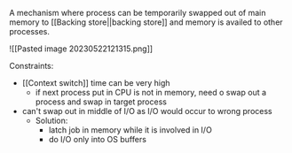 A mechanism where process can be temporarily swapped out of main memory to [[Backing store||backing store]] and memory is availed to other processes. 

![[Pasted image 20230522121315.png]]

Constraints:
- [[Context switch]] time can be very high
	- if next process put in CPU is not in memory, need o swap out a process and swap in target process
- can't swap out in middle of I/O as I/O would occur to wrong process
	- Solution:
		- latch job in memory while it is involved in I/O
		- do I/O only into OS buffers